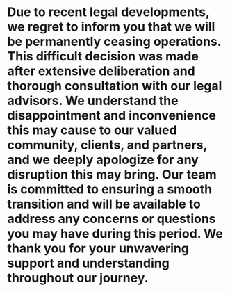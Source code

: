 # Due to recent legal developments, we regret to inform you that we will be permanently ceasing operations. This difficult decision was made after extensive deliberation and thorough consultation with our legal advisors. We understand the disappointment and inconvenience this may cause to our valued community, clients, and partners, and we deeply apologize for any disruption this may bring. Our team is committed to ensuring a smooth transition and will be available to address any concerns or questions you may have during this period. We thank you for your unwavering support and understanding throughout our journey.







